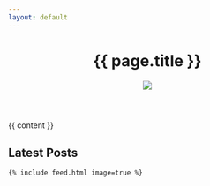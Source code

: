 ```yaml
---
layout: default
---
```

<header>
  <h1>{{ page.title }}</h1>
  <div id="header-image"><img src="{{ page.image }}" /></div>
</header>
<div class="feed-content">

  {{ content }}

  <div class="section">
    <h2 id="latest-posts">Latest Posts</h2>

    {% include feed.html image=true %}

  </div>

</div>
